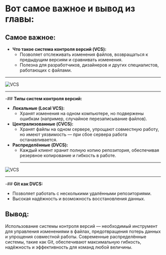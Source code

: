 # Вот самое важное и вывод из главы:  

## **Самое важное:**  
- **Что такое система контроля версий (VCS):**  
   - Позволяет отслеживать изменения файлов, возвращаться к предыдущим версиям и сравнивать изменения.  
   - Полезна для разработчиков, дизайнеров и других специалистов, работающих с файлами.
___
![VCS](https://git-scm.com/book/en/v2/images/local.png)
___

-## **Типы систем контроля версий:**  
   - **Локальные (Local VCS):**  
     - Хранят изменения на одном компьютере, но подвержены ошибкам (например, случайное перезаписывание файлов).  
   - **Централизованные (CVCS):**  
     - Хранят файлы на одном сервере, упрощают совместную работу, но имеют уязвимость — при сбое сервера работа останавливается.  
   - **Распределённые (DVCS):**  
     - Каждый клиент хранит полную копию репозитория, обеспечивая резервное копирование и гибкость в работе.
       ___
       

![VCS](https://git-scm.com/book/en/v2/images/centralized.png)
___

-## **Git как DVCS:**  
   - Позволяет работать с несколькими удалёнными репозиториями.  
   - Высокая надёжность и возможность восстановления данных.  

## **Вывод:**  
Использование системы контроля версий — необходимый инструмент для управления изменениями в файлах, предотвращения потерь данных и упрощения совместной работы. Современные распределённые системы, такие как Git, обеспечивают максимальную гибкость, надёжность и эффективность для команд любой величины.
